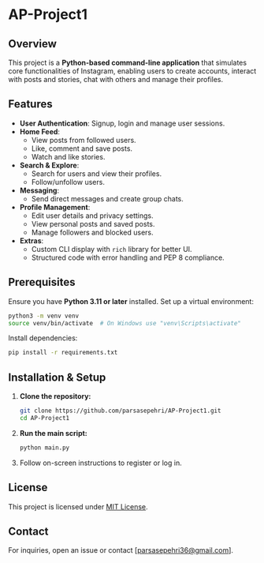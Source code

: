 # AP-Project1

## Overview
This project is a **Python-based command-line application** that simulates core functionalities of Instagram, enabling users to create accounts, interact with posts and stories, chat with others and manage their profiles.

## Features
- **User Authentication**: Signup, login and manage user sessions.
- **Home Feed**:
  - View posts from followed users.
  - Like, comment and save posts.
  - Watch and like stories.
- **Search & Explore**:
  - Search for users and view their profiles.
  - Follow/unfollow users.
- **Messaging**:
  - Send direct messages and create group chats.
- **Profile Management**:
  - Edit user details and privacy settings.
  - View personal posts and saved posts.
  - Manage followers and blocked users.
- **Extras**:
  - Custom CLI display with `rich` library for better UI.
  - Structured code with error handling and PEP 8 compliance.

## Prerequisites
Ensure you have **Python 3.11 or later** installed. Set up a virtual environment:
```sh
python3 -m venv venv
source venv/bin/activate  # On Windows use "venv\Scripts\activate"
```

Install dependencies:
```sh
pip install -r requirements.txt
```

## Installation & Setup
1. **Clone the repository:**
   ```sh
   git clone https://github.com/parsasepehri/AP-Project1.git
   cd AP-Project1
   ```
2. **Run the main script:**
   ```sh
   python main.py
   ```
3. Follow on-screen instructions to register or log in.

## License
This project is licensed under [MIT License](LICENSE).

## Contact
For inquiries, open an issue or contact [parsasepehri36@gmail.com].
